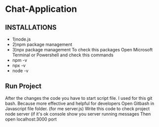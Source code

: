# Chat-Application
 
## INSTALLATIONS
- 1)node.js 
- 2)npm package management
- 3)npx package management
To check this packages 
Open Microsoft Terminal or Powershell and check this commands
- npm -v
- npx -v
- node -v


## Run Project
After the changes the code you have to start script file.
I used for this git bash. Because more effective and helpful for developers
Open Gitbash in Javascript file folder. (for me server.js)
Write this code to check project
node server (if it's ok console show you server running messages
Then open localhost:3000 port

